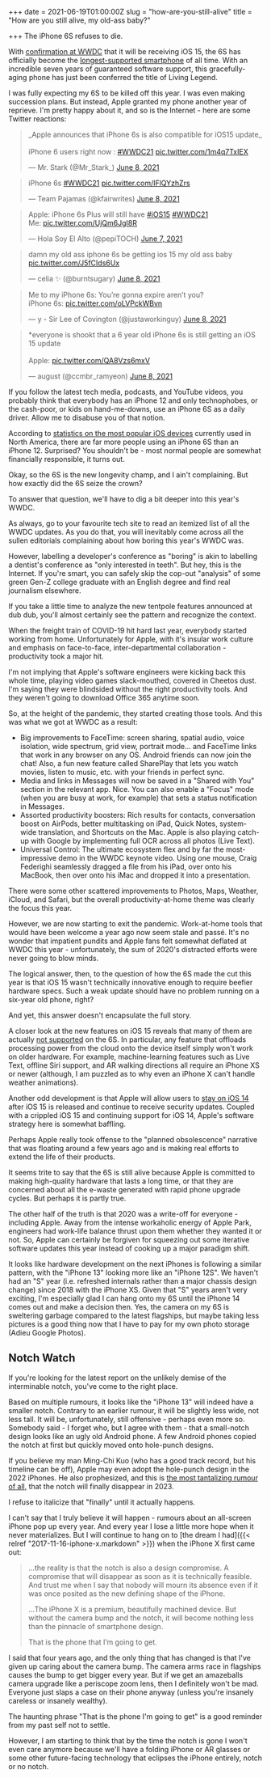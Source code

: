 +++
date = 2021-06-19T01:00:00Z
slug = "how-are-you-still-alive"
title = "How are you still alive, my old-ass baby?"

+++
The iPhone 6S refuses to die.

With [confirmation at WWDC](https://www.theverge.com/2021/6/8/22523351/ios-15-iphone-6s-plus-se-compatibility) that it will be receiving iOS 15, the 6S has officially become the [longest-supported smartphone](https://youtu.be/GARFBHz51nk) of all time. With an incredible seven years of guaranteed software support, this gracefully-aging phone has just been conferred the title of Living Legend.

I was fully expecting my 6S to be killed off this year. I was even making succession plans. But instead, Apple granted my phone another year of reprieve. I'm pretty happy about it, and so is the Internet - here are some Twitter reactions:

<blockquote class="twitter-tweet"><p lang="en" dir="ltr">_Apple announces that iPhone 6s is also compatible for iOS15 update_<br><br>iPhone 6 users right now : <a href="https://twitter.com/hashtag/WWDC21?src=hash&ref_src=twsrc%5Etfw">#WWDC21</a> <a href="https://t.co/1m4q7TxIEX">pic.twitter.com/1m4q7TxIEX</a></p>— Mr. Stark (@Mr_Stark_) <a href="https://twitter.com/Mr_Stark_/status/1402076776839401473?ref_src=twsrc%5Etfw">June 8, 2021</a></blockquote> <script async src="https://platform.twitter.com/widgets.js" charset="utf-8"></script>

<blockquote class="twitter-tweet"><p lang="en" dir="ltr">iPhone 6s <a href="https://twitter.com/hashtag/WWDC21?src=hash&ref_src=twsrc%5Etfw">#WWDC21</a> <a href="https://t.co/IFlQYzhZrs">pic.twitter.com/IFlQYzhZrs</a></p>— Team Pajamas (@kfairwrites) <a href="https://twitter.com/kfairwrites/status/1402080118734942209?ref_src=twsrc%5Etfw">June 8, 2021</a></blockquote> <script async src="https://platform.twitter.com/widgets.js" charset="utf-8"></script>

<blockquote class="twitter-tweet"><p lang="en" dir="ltr">Apple: iPhone 6s Plus will still have <a href="https://twitter.com/hashtag/iOS15?src=hash&ref_src=twsrc%5Etfw">#iOS15</a> <a href="https://twitter.com/hashtag/WWDC21?src=hash&ref_src=twsrc%5Etfw">#WWDC21</a> <br>Me: <a href="https://t.co/UjQm6JgI8R">pic.twitter.com/UjQm6JgI8R</a></p>— Hola Soy El Alto (@pepiTOCH) <a href="https://twitter.com/pepiTOCH/status/1401985986817576970?ref_src=twsrc%5Etfw">June 7, 2021</a></blockquote> <script async src="https://platform.twitter.com/widgets.js" charset="utf-8"></script>

<blockquote class="twitter-tweet"><p lang="en" dir="ltr">damn my old ass iphone 6s be getting ios 15 my old ass baby <a href="https://t.co/J5fCIds6Ux">pic.twitter.com/J5fCIds6Ux</a></p>— celia ✨ (@burntsugary) <a href="https://twitter.com/burntsugary/status/1402054354878664716?ref_src=twsrc%5Etfw">June 8, 2021</a></blockquote> <script async src="https://platform.twitter.com/widgets.js" charset="utf-8"></script>

<blockquote class="twitter-tweet"><p lang="en" dir="ltr">Me to my iPhone 6s: You’re gonna expire aren’t you?<br>iPhone 6s: <a href="https://t.co/oLVPckWBvn">pic.twitter.com/oLVPckWBvn</a></p>— y - Sir Lee of Covington (@justaworkinguy) <a href="https://twitter.com/justaworkinguy/status/1402085465713516551?ref_src=twsrc%5Etfw">June 8, 2021</a></blockquote> <script async src="https://platform.twitter.com/widgets.js" charset="utf-8"></script>

<blockquote class="twitter-tweet"><p lang="en" dir="ltr">*everyone is shookt that a 6 year old iPhone 6s is still getting an iOS 15 update<br><br>Apple: <a href="https://t.co/QA8Vzs6mxV">pic.twitter.com/QA8Vzs6mxV</a></p>— august (@ccmbr_ramyeon) <a href="https://twitter.com/ccmbr_ramyeon/status/1402095695176232965?ref_src=twsrc%5Etfw">June 8, 2021</a></blockquote> <script async src="https://platform.twitter.com/widgets.js" charset="utf-8"></script>

If you follow the latest tech media, podcasts, and YouTube videos, you probably think that everybody has an iPhone 12 and only technophobes, or the cash-poor, or kids on hand-me-downs, use an iPhone 6S as a daily driver. Allow me to disabuse you of that notion.

According to [statistics on the most popular iOS devices](https://www.phonearena.com/news/most-popular-active-ios-android-devices-north-america-market-report_id132703) currently used in North America, there are far more people using an iPhone 6S than an iPhone 12. Surprised? You shouldn't be - most normal people are somewhat financially responsible, it turns out.

Okay, so the 6S is the new longevity champ, and I ain't complaining. But how exactly did the 6S seize the crown?

To answer that question, we'll have to dig a bit deeper into this year's WWDC.

<!--more-->

As always, go to your favourite tech site to read an itemized list of all the WWDC updates. As you do that, you will inevitably come across all the sullen editorials complaining about how boring this year's WWDC was.

However, labelling a developer's conference as "boring" is akin to labelling a dentist's conference as "only interested in teeth". But hey, this is the Internet. If you're smart, you can safely skip the cop-out "analysis" of some green Gen-Z college graduate with an English degree and find real journalism elsewhere.

If you take a little time to analyze the new tentpole features announced at dub dub, you'll almost certainly see the pattern and recognize the context.

When the freight train of COVID-19 hit hard last year, everybody started working from home. Unfortunately for Apple, with it's insular work culture and emphasis on face-to-face, inter-departmental collaboration - productivity took a major hit.

I'm not implying that Apple's software engineers were kicking back this whole time, playing video games slack-mouthed, covered in Cheetos dust. I'm saying they were blindsided without the right productivity tools. And they weren't going to download Office 365 anytime soon.

So, at the height of the pandemic, they started creating those tools. And this was what we got at WWDC as a result:

* Big improvements to FaceTime: screen sharing, spatial audio, voice isolation, wide spectrum, grid view, portrait mode... and FaceTime links that work in any browser on any OS. Android friends can now join the chat! Also, a fun new feature called SharePlay that lets you watch movies, listen to music, etc. with your friends in perfect sync.
* Media and links in Messages will now be saved in a "Shared with You" section in the relevant app. Nice. You can also enable a "Focus" mode (when you are busy at work, for example) that sets a status notification in Messages.
* Assorted productivity boosters: Rich results for contacts, conversation boost on AirPods, better multitasking on iPad, Quick Notes, system-wide translation, and Shortcuts on the Mac. Apple is also playing catch-up with Google by implementing full OCR across all photos (Live Text).
* Universal Control: The ultimate ecosystem flex and by far the most-impressive demo in the WWDC keynote video. Using one mouse, Craig Federighi seamlessly dragged a file from his iPad, over onto his MacBook, then over onto his iMac and dropped it into a presentation.

There were some other scattered improvements to Photos, Maps, Weather, iCloud, and Safari, but the overall productivity-at-home theme was clearly the focus this year.

However, we are now starting to exit the pandemic. Work-at-home tools that would have been welcome a year ago now seem stale and passé. It's no wonder that impatient pundits and Apple fans felt somewhat deflated at WWDC this year - unfortunately, the sum of 2020's distracted efforts were never going to blow minds.

The logical answer, then, to the question of how the 6S made the cut this year is that iOS 15 wasn't technically innovative enough to require beefier hardware specs. Such a weak update should have no problem running on a six-year old phone, right?

And yet, this answer doesn't encapsulate the full story.

A closer look at the new features on iOS 15 reveals that many of them are actually [not supported](https://www.iphoneincanada.ca/news/new-ios-15-features-require-iphone-xs-above/) on the 6S. In particular, any feature that offloads processing power from the cloud onto the device itself simply won't work on older hardware. For example, machine-learning features such as Live Text, offline Siri support, and AR walking directions all require an iPhone XS or newer (although, I am puzzled as to why even an iPhone X can't handle weather animations).

Another odd development is that Apple will allow users to [stay on iOS 14](https://9to5mac.com/2021/06/07/apple-will-let-users-stay-on-ios-14-and-receive-security-updates-even-after-ios-15-is-released/) after iOS 15 is released and continue to receive security updates. Coupled with a crippled iOS 15 and continuing support for iOS 14, Apple's software strategy here is somewhat baffling.

Perhaps Apple really took offense to the "planned obsolescence" narrative that was floating around a few years ago and is making real efforts to extend the life of their products.

It seems trite to say that the 6S is still alive because Apple is committed to making high-quality hardware that lasts a long time, or that they are concerned about all the e-waste generated with rapid phone upgrade cycles. But perhaps it is partly true.

The other half of the truth is that 2020 was a write-off for everyone - including Apple. Away from the intense workaholic energy of Apple Park, engineers had work-life balance thrust upon them whether they wanted it or not. So, Apple can certainly be forgiven for squeezing out some iterative software updates this year instead of cooking up a major paradigm shift.

It looks like hardware development on the next iPhones is following a similar pattern, with the "iPhone 13" looking more like an "iPhone 12S". We haven't had an "S" year (i.e. refreshed internals rather than a major chassis design change) since 2018 with the iPhone XS. Given that "S" years aren't very exciting, I'm especially glad I can hang onto my 6S until the iPhone 14 comes out and make a decision then. Yes, the camera on my 6S is sweltering garbage compared to the latest flagships, but maybe taking less pictures is a good thing now that I have to pay for my own photo storage (Adieu Google Photos).

## Notch Watch

If you're looking for the latest report on the unlikely demise of the interminable notch, you've come to the right place.

Based on multiple rumours, it looks like the "iPhone 13" will indeed have a smaller notch. Contrary to an earlier rumour, it will be slightly less wide, not less tall. It will be, unfortunately, still offensive - perhaps even more so. Somebody said - I forget who, but I agree with them - that a small-notch design looks like an ugly old Android phone. A few Android phones copied the notch at first but quickly moved onto hole-punch designs.

If you believe my man Ming-Chi Kuo (who has a good track record, but his timeline can be off), Apple may even adopt the hole-punch design in the 2022 iPhones. He also prophesized, and this is [the most tantalizing rumour of all](https://www.macrumors.com/2021/04/14/kuo-2023-iphones-under-display-face-id/), that the notch will finally disappear in 2023.

I refuse to italicize that "finally" until it actually happens.

I can't say that I truly believe it will happen  - rumours about an all-screen iPhone pop up every year. And every year I lose a little more hope when it never materializes. But I will continue to hang on to [the dream I had]({{< relref "2017-11-16-iphone-x.markdown" >}}) when the iPhone X first came out:

> ...the reality is that the notch is also a design compromise. A compromise that will disappear as soon as it is technically feasible. And trust me when I say that nobody will mourn its absence even if it was once posited as the new defining shape of the iPhone.
>
> ...The iPhone X is a premium, beautifully machined device. But without the camera bump and the notch, it will become nothing less than the pinnacle of smartphone design.
>
> That is the phone that I’m going to get.

I said that four years ago, and the only thing that has changed is that I've given up caring about the camera bump. The camera arms race in flagships causes the bump to get bigger every year. But if we get an amazeballs camera upgrade like a periscope zoom lens, then I definitely won't be mad. Everyone just slaps a case on their phone anyway (unless you're insanely careless or insanely wealthy).

The haunting phrase "That is the phone I'm going to get" is a good reminder from my past self not to settle.

However, I am starting to think that by the time the notch is gone I won't even care anymore because we'll have a folding iPhone or AR glasses or some other future-facing technology that eclipses the iPhone entirely, notch or no notch.
